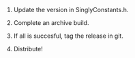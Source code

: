 
1. Update the version in SinglyConstants.h.

2. Complete an archive build.

3. If all is succesful, tag the release in git.

4. Distribute!
